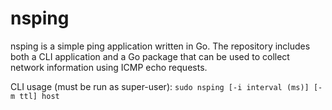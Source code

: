 # nsping
nsping is a simple ping application written in Go. The repository 
includes both a CLI application and a Go package that can be used
to collect network information using ICMP echo requests.

CLI usage (must be run as super-user): `sudo nsping [-i interval (ms)] [-m ttl] host`